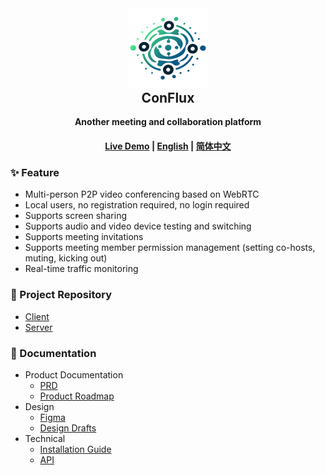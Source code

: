 <div align="center">
  <img src="design/assets/logo_color.svg" width="128" height="128"/>
  <h2 style="margin-top: 0;">ConFlux</h2>
  <p>
    <strong>Another meeting and collaboration platform</strong>
  </p>
  <p>
    <!-- badge here -->
  </p>
  <h4>
    <a href="https://conflux.liukairui.me/">Live Demo</a>
    <span> | </span>
    <a href="./README.md">English</a>
    <span> | </span>
    <a href="./README-CN.md">简体中文</a>
  </h4>
</div>

### ✨ Feature

- Multi-person P2P video conferencing based on WebRTC
- Local users, no registration required, no login required
- Supports screen sharing
- Supports audio and video device testing and switching
- Supports meeting invitations
- Supports meeting member permission management (setting co-hosts, muting, kicking out)
- Real-time traffic monitoring


### 📂 Project Repository

- [Client](https://github.com/KairuiLiu/conflux-client)
- [Server](https://github.com/KairuiLiu/conflux-server)

### 📄 Documentation

- Product Documentation
  - [PRD](./product/PRD/)
  - [Product Roadmap](https://github.com/users/KairuiLiu/projects/5)
- Design
  - [Figma](https://www.figma.com/file/Z5L0xXbiYRHvmJj11YYfL0/ConFlux?type=design&node-id=301%3A1916&mode=design&t=BGpGi3kvQd7BSn8B-1)
  - [Design Drafts](./design)
- Technical
  - [Installation Guide](./technical/deploy.md)
  - [API](./technical/api/)
